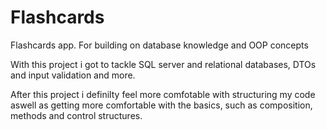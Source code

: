 # Flashcards
Flashcards app. For building on database knowledge and OOP concepts

With this project i got to tackle SQL server and relational databases, DTOs and input validation and more.

After this project i definilty feel more comfotable with structuring my code aswell as getting more comfortable with the basics, such as composition, methods and control structures.
